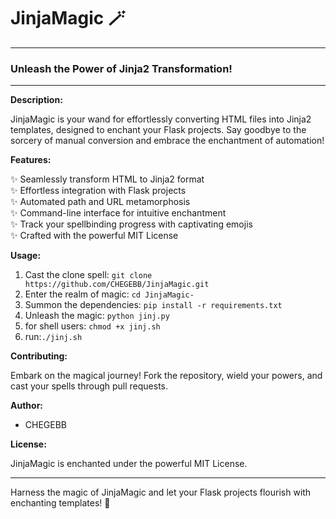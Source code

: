 # JinjaMagic 🪄

---

### Unleash the Power of Jinja2 Transformation!

---

**Description:**

JinjaMagic is your wand for effortlessly converting HTML files into Jinja2 templates, designed to enchant your Flask projects. Say goodbye to the sorcery of manual conversion and embrace the enchantment of automation!

**Features:**

✨ Seamlessly transform HTML to Jinja2 format  
✨ Effortless integration with Flask projects  
✨ Automated path and URL metamorphosis  
✨ Command-line interface for intuitive enchantment  
✨ Track your spellbinding progress with captivating emojis  
✨ Crafted with the powerful MIT License  

**Usage:**

1. Cast the clone spell: `git clone https://github.com/CHEGEBB/JinjaMagic.git`
2. Enter the realm of magic: `cd JinjaMagic-`
3. Summon the dependencies: `pip install -r requirements.txt`
4. Unleash the magic: `python jinj.py`
5. for shell users: `chmod +x jinj.sh`
6. run:`./jinj.sh`

**Contributing:**

Embark on the magical journey! Fork the repository, wield your powers, and cast your spells through pull requests.

**Author:**

- CHEGEBB

**License:**

JinjaMagic is enchanted under the powerful MIT License.

---

Harness the magic of JinjaMagic and let your Flask projects flourish with enchanting templates! 🌟
